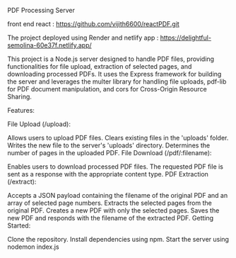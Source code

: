 PDF Processing Server

front end react : https://github.com/vijith6600/reactPDF.git

The project deployed using Render and netlify app : https://delightful-semolina-60e37f.netlify.app/

This project is a Node.js server designed to handle PDF files, providing functionalities for file upload, extraction of selected pages, and downloading processed PDFs. It uses the Express framework for building the server and leverages the multer library for handling file uploads, pdf-lib for PDF document manipulation, and cors for Cross-Origin Resource Sharing.

Features:

File Upload (/upload):

Allows users to upload PDF files.
Clears existing files in the 'uploads' folder.
Writes the new file to the server's 'uploads' directory.
Determines the number of pages in the uploaded PDF.
File Download (/pdf/:filename):

Enables users to download processed PDF files.
The requested PDF file is sent as a response with the appropriate content type.
PDF Extraction (/extract):

Accepts a JSON payload containing the filename of the original PDF and an array of selected page numbers.
Extracts the selected pages from the original PDF.
Creates a new PDF with only the selected pages.
Saves the new PDF and responds with the filename of the extracted PDF.
Getting Started:

Clone the repository.
Install dependencies using npm.
Start the server using nodemon index.js
